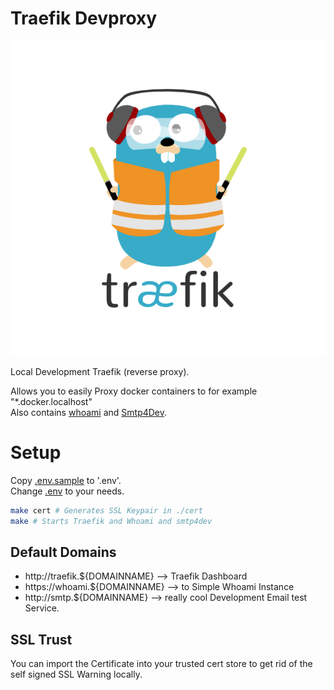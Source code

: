 # Traefik Devproxy

![TraefikLogo](https://github.com/traefik/traefik/blob/master/docs/content/assets/img/traefik.logo.png?raw=true)

Local Development Traefik (reverse proxy).

Allows you to easily Proxy docker containers to for example "*.docker.localhost"\
Also contains [whoami](https://hub.docker.com/r/containous/whoami) and [Smtp4Dev](https://github.com/rnwood/smtp4dev).

# Setup

Copy [.env.sample](./.env.sample) to '.env'. \
Change [.env](./.env) to your needs.

```bash
make cert # Generates SSL Keypair in ./cert
make # Starts Traefik and Whoami and smtp4dev
```

## Default Domains

- http://traefik.${DOMAINNAME} --> Traefik Dashboard
- https://whoami.${DOMAINNAME} --> to Simple Whoami Instance
- http://smtp.${DOMAINNAME} --> really cool Development Email test Service.

## SSL Trust

You can import the Certificate into your trusted cert store to get rid of the self signed SSL Warning locally.
